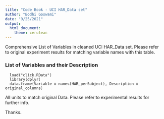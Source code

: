 ```yaml
---
title: "Code Book - UCI HAR_Data set"
author: "Bodhi Goswami"
date: "9/25/2021"
output:
  html_document: 
    theme: cerulean
---
```


Comprehensive List of Variables in cleaned UCI HAR_Data set. Please refer to original experiment results for matching variable names with this table.

### List of Variables and their Description

```{r}
  load("click.RData")
  library(dplyr)
  data.frame(Variable = names(HAR_perSubject), Description = original_columns) 
```

All units to match original Data. Please refer to experimental results for further info.

Thanks.
